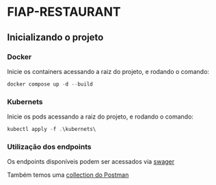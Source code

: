 # FIAP-RESTAURANT

## Inicializando o projeto

### Docker

Inicie os containers acessando a raiz do projeto, e rodando o comando:

```PowerShell
docker compose up -d --build
```

### Kubernets

Inicie os pods acessando a raiz do projeto, e rodando o comando:

```PowerShell
kubectl apply -f .\kubernets\
```

### Utilização dos endpoints

Os endpoints disponíveis podem ser acessados via [swager](http://localhost:5001/swagger/index.html)

Também temos uma [collection do Postman](/postman/fiap-restaurant.postman_collection.json)
